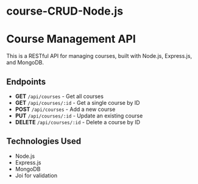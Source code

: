 # course-CRUD-Node.js
# Course Management API

This is a RESTful API for managing courses, built with Node.js, Express.js, and MongoDB.

## Endpoints

- **GET** `/api/courses` - Get all courses
- **GET** `/api/courses/:id` - Get a single course by ID
- **POST** `/api/courses` - Add a new course
- **PUT** `/api/courses/:id` - Update an existing course
- **DELETE** `/api/courses/:id` - Delete a course by ID

## Technologies Used
- Node.js
- Express.js
- MongoDB
- Joi for validation

